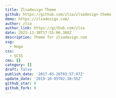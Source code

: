```yaml
---
title: Zlsadesign Theme
github: https://github.com/zlsa/zlsadesign-theme
demo: https://zlsadesign.com/
author: zlsa
author_link: https://github.com/zlsa
date: 2023-11-30T17:55:06.388Z
description: Theme for zlsadesign.com
ssg:
  - Hugo
css:
  - SCSS
cms: []
category: []
draft: false
publish_date: '2017-03-26T03:57:07Z'
update_date: '2019-10-05T02:38:55Z'
github_star: 0
github_fork: 0
---
```

